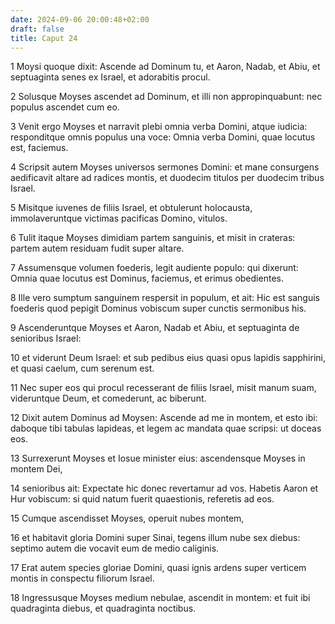 ```yaml
---
date: 2024-09-06 20:00:48+02:00
draft: false
title: Caput 24
---
```





1 Moysi quoque dixit: Ascende ad Dominum tu, et Aaron, Nadab, et Abiu, et septuaginta senes ex Israel, et adorabitis procul.

2 Solusque Moyses ascendet ad Dominum, et illi non appropinquabunt: nec populus ascendet cum eo.

3 Venit ergo Moyses et narravit plebi omnia verba Domini, atque iudicia: responditque omnis populus una voce: Omnia verba Domini, quae locutus est, faciemus.

4 Scripsit autem Moyses universos sermones Domini: et mane consurgens aedificavit altare ad radices montis, et duodecim titulos per duodecim tribus Israel.

5 Misitque iuvenes de filiis Israel, et obtulerunt holocausta, immolaveruntque victimas pacificas Domino, vitulos.

6 Tulit itaque Moyses dimidiam partem sanguinis, et misit in crateras: partem autem residuam fudit super altare.

7 Assumensque volumen foederis, legit audiente populo: qui dixerunt: Omnia quae locutus est Dominus, faciemus, et erimus obedientes.

8 Ille vero sumptum sanguinem respersit in populum, et ait: Hic est sanguis foederis quod pepigit Dominus vobiscum super cunctis sermonibus his.

9 Ascenderuntque Moyses et Aaron, Nadab et Abiu, et septuaginta de senioribus Israel:

10 et viderunt Deum Israel: et sub pedibus eius quasi opus lapidis sapphirini, et quasi caelum, cum serenum est.

11 Nec super eos qui procul recesserant de filiis Israel, misit manum suam, videruntque Deum, et comederunt, ac biberunt.

12 Dixit autem Dominus ad Moysen: Ascende ad me in montem, et esto ibi: daboque tibi tabulas lapideas, et legem ac mandata quae scripsi: ut doceas eos.

13 Surrexerunt Moyses et Iosue minister eius: ascendensque Moyses in montem Dei,

14 senioribus ait: Expectate hic donec revertamur ad vos. Habetis Aaron et Hur vobiscum: si quid natum fuerit quaestionis, referetis ad eos.

15 Cumque ascendisset Moyses, operuit nubes montem,

16 et habitavit gloria Domini super Sinai, tegens illum nube sex diebus: septimo autem die vocavit eum de medio caliginis.

17 Erat autem species gloriae Domini, quasi ignis ardens super verticem montis in conspectu filiorum Israel.

18 Ingressusque Moyses medium nebulae, ascendit in montem: et fuit ibi quadraginta diebus, et quadraginta noctibus.


